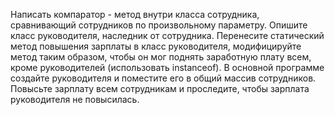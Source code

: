 Написать компаратор - метод внутри класса сотрудника, сравнивающий сотрудников по произвольному
параметру.
Опишите класс руководителя, наследник от сотрудника.
Перенесите статический метод повышения зарплаты в класс руководителя, модифицируйте метод
таким образом, чтобы он мог поднять заработную плату всем, кроме руководителей
(использовать instanceof). В основной программе создайте руководителя и поместите его
в общий массив сотрудников. Повысьте зарплату всем сотрудникам и проследите, чтобы зарплата
руководителя не повысилась.

